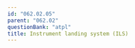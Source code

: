 ```yaml
---
id: "062.02.05"
parent: "062.02"
questionBank: "atpl"
title: Instrument landing system (ILS)
---
```

